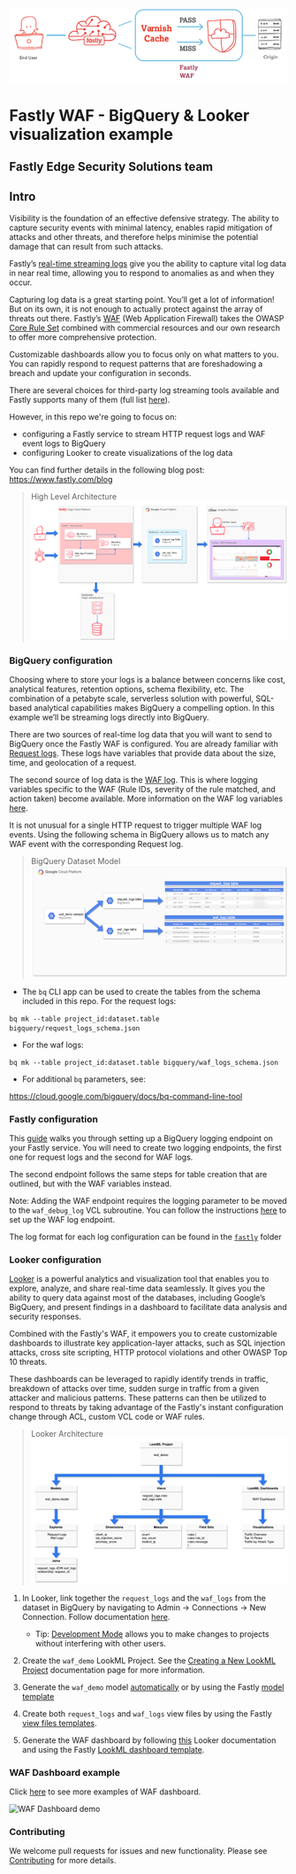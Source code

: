 ![Fastly WAF](/images/fastly-waf.png)
# Fastly WAF - BigQuery & Looker visualization example
## Fastly Edge Security Solutions team

## Intro

Visibility is the foundation of an effective defensive strategy. The ability to capture security events with minimal latency, enables rapid mitigation of attacks and other threats, and therefore helps minimise the potential damage that can result from such attacks.

Fastly’s [real-time streaming logs](https://docs.fastly.com/en/guides/about-fastlys-realtime-log-streaming-features) give you the ability to capture vital log data in near real time, allowing you to respond to anomalies as and when they occur.

Capturing log data is a great starting point. You’ll get a lot of information! But on its own, it is not enough to actually protect against the array of threats out there. Fastly’s [WAF](https://docs.fastly.com/en/guides/web-application-firewall) (Web Application Firewall) takes the OWASP [Core Rule Set](https://owasp.org/www-project-modsecurity-core-rule-set/) combined with commercial resources and our own research to offer more comprehensive protection.

Customizable dashboards allow you to focus only on what matters to you. You can rapidly respond to request patterns that are foreshadowing a breach and update your configuration in seconds. 

There are several choices for third-party log streaming tools available and Fastly supports many of them (full list [here](https://docs.fastly.com/en/guides/setting-up-remote-log-streaming)).

However, in this repo we're going to focus on:
 
 - configuring a Fastly service to stream HTTP request logs and WAF event logs to BigQuery
 - configuring Looker to create visualizations of the log data
 
You can find further details in the following blog post: https://www.fastly.com/blog

>High Level Architecture
![High Level Architecture](/images/high_level_architecture.png)

### BigQuery configuration

Choosing where to store your logs is a balance between concerns like cost, analytical features, retention options, schema flexibility, etc. The combination of a petabyte scale, serverless solution with powerful, SQL-based analytical capabilities makes BigQuery a compelling option. In this example we’ll be streaming logs directly into BigQuery.

There are two sources of real-time log data that you will want to send to BigQuery once the Fastly WAF is configured. You are already familiar with [Request logs](/fastly/request_logs_format.json). These logs have variables that provide data about the size, time, and geolocation of a request.

The second source of log data is the [WAF log](/fastly/waf_logs_format.json). This is where logging variables specific to the WAF (Rule IDs, severity of the rule matched, and action taken) become available. More information on the WAF log variables [here](https://docs.fastly.com/en/guides/fastly-waf-logging#using-waf-specific-variables).

It is not unusual for a single HTTP request to trigger multiple WAF log events. Using the following schema in BigQuery allows us to match any WAF event with the corresponding Request log.

> BigQuery Dataset Model
![BigQuery Architecture](/images/bigquery_architecture.png)

* The `bq` CLI app can be used to create the tables from the schema included in this repo. For the request logs:

`bq mk --table project_id:dataset.table bigquery/request_logs_schema.json`

* For the waf logs:

`bq mk --table project_id:dataset.table bigquery/waf_logs_schema.json`

* For additional `bq` parameters, see: 

https://cloud.google.com/bigquery/docs/bq-command-line-tool

### Fastly configuration

This [guide](https://docs.fastly.com/en/guides/log-streaming-google-bigquery) walks you through setting up a BigQuery logging endpoint on your Fastly service. You will need to create two logging endpoints, the first one for request logs and the second for WAF logs.

The second endpoint follows the same steps for table creation that are outlined, but with the WAF variables instead. 

Note: Adding the WAF endpoint requires the logging parameter to be moved to the `waf_debug_log` VCL subroutine. You can follow the instructions [here](https://docs.fastly.com/en/guides/fastly-waf-logging#using-the-web-interface) to set up the WAF log endpoint.

The log format for each log configuration can be found in the [`fastly`](/fastly/) folder

### Looker configuration

[Looker](https://looker.com/product/visualizations) is a powerful analytics and visualization tool that enables you to explore, analyze, and share real-time data seamlessly. It gives you the ability to query data against most of the databases, including Google’s BigQuery, and present findings in a dashboard to facilitate data analysis and security responses.

Combined with the Fastly's WAF, it empowers you to create customizable dashboards to illustrate key application-layer attacks, such as SQL injection attacks, cross site scripting, HTTP protocol violations and other OWASP Top 10 threats.

These dashboards can be leveraged to rapidly identify trends in traffic, breakdown of attacks over time, sudden surge in traffic from a given attacker and malicious patterns. These patterns can then be utilized to respond to threats by taking advantage of the Fastly's instant configuration change through ACL, custom VCL code or WAF rules.

>Looker Architecture
![Looker Architecture](/images/looker_architecture.png)

1. In Looker, link together the `request_logs` and the `waf_logs` from the dataset in BigQuery by navigating to Admin -> Connections -> New Connection. Follow documentation [here](https://docs.looker.com/setup-and-management/database-config/google-bigquery).
   - Tip: [Development Mode](https://docs.looker.com/data-modeling/getting-started/dev-mode-prod-mode) allows you to make changes to projects without interfering with other users.
  
2. Create the `waf_demo` LookML Project. See the [Creating a New LookML Project](https://docs.looker.com/data-modeling/getting-started/create-projects) documentation page for more information.

3. Generate the `waf_demo` model [automatically](https://docs.looker.com/data-modeling/getting-started/connect-to-db-and-generate-model) or by using the Fastly [model template](/looker/models/)

4. Create both `request_logs` and `waf_logs` view files by using the Fastly [view files templates](/looker/views/).

5. Generate the WAF dashboard by following [this](https://docs.looker.com/dashboards/creating-lookml-dashboards#creating_a_lookml_dashboard_file) Looker documentation and using the Fastly [LookML dashboard template](/looker/dashboards/).

### WAF Dashboard example

Click [here](/dashboard_examples/DASHBOARD-EXAMPLES.md) to see more examples of WAF dashboard.

![WAF Dashboard demo](/images/waf_dashboard_demo.gif)

### Contributing

We welcome pull requests for issues and new functionality. Please see [Contributing](documentation/CONTRIBUTING.md) for more details.
